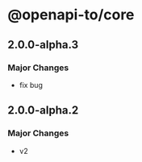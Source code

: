 # @openapi-to/core

## 2.0.0-alpha.3

### Major Changes

- fix bug

## 2.0.0-alpha.2

### Major Changes

- v2
